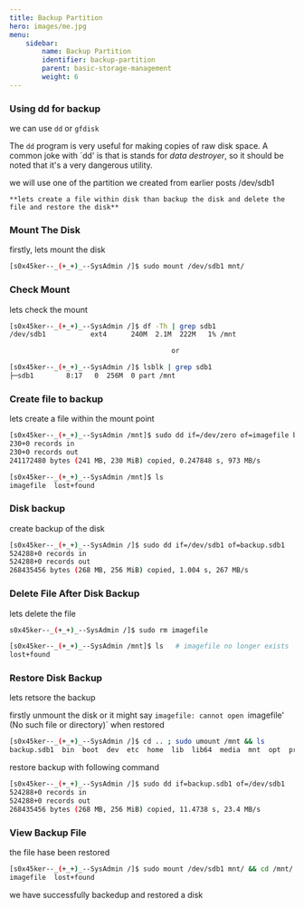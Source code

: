 ```yaml
---
title: Backup Partition
hero: images/me.jpg
menu:
    sidebar:
        name: Backup Partition
        identifier: backup-partition
        parent: basic-storage-management
        weight: 6
---
```

### **Using dd for backup**

we can use `dd` or `gfdisk`  

The `dd` program is very useful for making copies of raw disk space. A
  common joke with `dd' is that is stands for *data destroyer*, so it
  should be noted that it's a very dangerous utility.

  we will use one of the partition we created from earlier posts /dev/sdb1 

 `**lets create a file within disk than backup the disk and delete the file and restore the disk**`

### Mount The Disk

firstly, lets mount the disk 

```bash
[s0x45ker--_(+_+)_--SysAdmin /]$ sudo mount /dev/sdb1 mnt/
```

### Check Mount

lets check the mount

```bash
[s0x45ker--_(+_+)_--SysAdmin /]$ df -Th | grep sdb1
/dev/sdb1           ext4      240M  2.1M  222M   1% /mnt

										or

[s0x45ker--_(+_+)_--SysAdmin /]$ lsblk | grep sdb1
├─sdb1        8:17   0  256M  0 part /mnt
```

### Create file to backup

lets create a file within the mount point

```bash
[s0x45ker--_(+_+)_--SysAdmin /mnt]$ sudo dd if=/dev/zero of=imagefile bs=1M count=230
230+0 records in
230+0 records out
241172480 bytes (241 MB, 230 MiB) copied, 0.247848 s, 973 MB/s

[s0x45ker--_(+_+)_--SysAdmin /mnt]$ ls
imagefile  lost+found
```

### Disk backup

create backup of the disk 

```bash
[s0x45ker--_(+_+)_--SysAdmin /]$ sudo dd if=/dev/sdb1 of=backup.sdb1
524288+0 records in
524288+0 records out
268435456 bytes (268 MB, 256 MiB) copied, 1.004 s, 267 MB/s
```

### Delete File After Disk Backup

lets delete the file

```bash
s0x45ker--_(+_+)_--SysAdmin /]$ sudo rm imagefile

[s0x45ker--_(+_+)_--SysAdmin /mnt]$ ls   # imagefile no longer exists
lost+found  
```

### Restore Disk Backup

lets retsore the backup

firstly unmount the disk or it might say `imagefile: cannot open `imagefile' (No such file or directory)` when restored

```bash
[s0x45ker--_(+_+)_--SysAdmin /]$ cd .. ; sudo umount /mnt && ls
backup.sdb1  bin  boot  dev  etc  home  lib  lib64  media  mnt  opt  proc  root  run  sbin  srv  sys  tmp  usr  var
```

restore backup with following command

```bash
[s0x45ker--_(+_+)_--SysAdmin /]$ sudo dd if=backup.sdb1 of=/dev/sdb1
524288+0 records in
524288+0 records out
268435456 bytes (268 MB, 256 MiB) copied, 11.4738 s, 23.4 MB/s
```

### View Backup File

the file hase been restored

```bash
[s0x45ker--_(+_+)_--SysAdmin /]$ sudo mount /dev/sdb1 mnt/ && cd /mnt/ ; ls
imagefile  lost+found
```

we have successfully backedup and restored  a disk